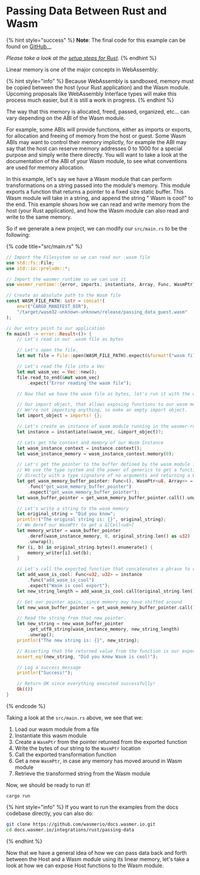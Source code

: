 # Passing Data Between Rust and Wasm

{% hint style="success" %}
**Note**: The final code for this example can be found on [GitHub](https://github.com/wasmerio/docs.wasmer.io/blob/master/docs/runtime/rust-integration/examples/passing_data.rs)\_\_

_Please take a look at the_ [_setup steps for Rust_](../setup.md)_._
{% endhint %}

Linear memory is one of the major concepts in WebAssembly:

{% hint style="info" %}
Because WebAssembly is sandboxed, memory must be copied between the host \(your Rust application\) and the Wasm module. Upcoming proposals like WebAssembly Interface types will make this process much easier, but it is still a work in progress.
{% endhint %}

The way that this memory is allocated, freed, passed, organized, etc... can vary depending on the ABI of the Wasm module.

For example, some ABIs will provide functions, either as imports or exports, for allocation and freeing of memory from the host or guest. Some Wasm ABIs may want to control their memory implictly, for example the ABI may say that the host can reserve memory addresses 0 to 1000 for a special purpose and simply write there directly. You will want to take a look at the documentation of the ABI of your Wasm module, to see what conventions are used for memory allocation.

In this example, let's say we have a Wasm module that can perform transformations on a string passed into the module's memory. This module exports a function that returns a pointer to a fixed size static buffer. This Wasm module will take in a string, and append the string " Wasm is cool!" to the end. This example shows how we can read and write memory from the host \(your Rust application\), and how the Wasm module can also read and write to the same memory.

So if we generate a new project, we can modify our `src/main.rs` to be the following:

{% code title="src/main.rs" %}
```rust
// Import the Filesystem so we can read our .wasm file
use std::fs::File;
use std::io::prelude::*;

// Import the wasmer runtime so we can use it
use wasmer_runtime::{error, imports, instantiate, Array, Func, WasmPtr};

// Create an absolute path to the Wasm file
const WASM_FILE_PATH: &str = concat!(
    env!("CARGO_MANIFEST_DIR"),
    "/target/wasm32-unknown-unknown/release/passing_data_guest.wasm"
);

// Our entry point to our application
fn main() -> error::Result<()> {
    // Let's read in our .wasm file as bytes

    // Let's open the file.
    let mut file = File::open(WASM_FILE_PATH).expect(&format!("wasm file at {}", WASM_FILE_PATH));

    // Let's read the file into a Vec
    let mut wasm_vec = Vec::new();
    file.read_to_end(&mut wasm_vec)
        .expect("Error reading the wasm file");

    // Now that we have the wasm file as bytes, let's run it with the wasmer runtime

    // Our import object, that allows exposing functions to our wasm module.
    // We're not importing anything, so make an empty import object.
    let import_object = imports! {};

    // Let's create an instance of wasm module running in the wasmer-runtime
    let instance = instantiate(&wasm_vec, &import_object)?;

    // Lets get the context and memory of our Wasm Instance
    let wasm_instance_context = instance.context();
    let wasm_instance_memory = wasm_instance_context.memory(0);

    // Let's get the pointer to the buffer defined by the wasm module in the wasm memory.
    // We use the type system and the power of generics to get a function we can call
    // directly with a type signature of no arguments and returning a WasmPtr<u8, Array>
    let get_wasm_memory_buffer_pointer: Func<(), WasmPtr<u8, Array>> = instance
        .func("get_wasm_memory_buffer_pointer")
        .expect("get_wasm_memory_buffer_pointer");
    let wasm_buffer_pointer = get_wasm_memory_buffer_pointer.call().unwrap();

    // Let's write a string to the wasm memory
    let original_string = "Did you know";
    println!("The original string is: {}", original_string);
    // We deref our WasmPtr to get a &[Cell<u8>]
    let memory_writer = wasm_buffer_pointer
        .deref(wasm_instance_memory, 0, original_string.len() as u32)
        .unwrap();
    for (i, b) in original_string.bytes().enumerate() {
        memory_writer[i].set(b);
    }

    // Let's call the exported function that concatenates a phrase to our string.
    let add_wasm_is_cool: Func<u32, u32> = instance
        .func("add_wasm_is_cool")
        .expect("Wasm is cool export");
    let new_string_length = add_wasm_is_cool.call(original_string.len() as u32).unwrap();

    // Get our pointer again, since memory may have shifted around
    let new_wasm_buffer_pointer = get_wasm_memory_buffer_pointer.call().unwrap();

    // Read the string from that new pointer.
    let new_string = new_wasm_buffer_pointer
        .get_utf8_string(wasm_instance_memory, new_string_length)
        .unwrap();
    println!("The new string is: {}", new_string);

    // Asserting that the returned value from the function is our expected value.
    assert_eq!(new_string, "Did you know Wasm is cool!");

    // Log a success message
    println!("Success!");

    // Return OK since everything executed successfully!
    Ok(())
}
```
{% endcode %}

Taking a look at the `src/main.rs` above, we see that we:

1. Load our wasm module from a file
2. Instantiate this wasm module
3. Create a `WasmPtr` from the pointer returned from the exported function
4. Write the bytes of our string to the `WasmPtr` location
5. Call the exported transformation function
6. Get a new `WasmPtr`, in case any memory has moved around in Wasm module
7. Retrieve the transformed string from the Wasm module

Now, we should be ready to run it!

```text
cargo run
```

{% hint style="info" %}
If you want to run the examples from the docs codebase directly, you can also do:

```bash
git clone https://github.com/wasmerio/docs.wasmer.io.git
cd docs.wasmer.io/integrations/rust/passing-data
```
{% endhint %}

Now that we have a general idea of how we can pass data back and forth between the Host and a Wasm module using its linear memory, let's take a look at how we can expose Host functions to the Wasm module.

